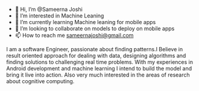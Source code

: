 - 👋 Hi, I’m @Sameerna Joshi
- 👀 I’m interested in Machine Leaning
- 🌱 I’m currently learning Machine leaning for mobile apps 
- 💞️ I’m looking to collaborate on models to deploy on mobile apps 
- 📫 How to reach me sameernajoshi@gmail.com

I am a software Engineer, passionate about finding patterns.I Believe in result oriented approach for dealing with data, designing algorithms and finding solutions to challenging real time problems. With my experiences in Android development and machine learning I intend to build the model and bring it live into action. Also very much interested in the areas of research about cognitive computing. 
<!---
Sameerna/Sameerna is a ✨ special ✨ repository because its `README.md` (this file) appears on your GitHub profile.
You can click the Preview link to take a look at your changes.
--->
